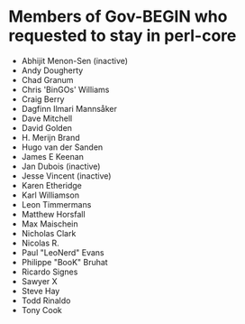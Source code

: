 # Members of Gov-BEGIN who requested to stay in perl-core

* Abhijit Menon-Sen (inactive)
* Andy Dougherty
* Chad Granum
* Chris 'BinGOs' Williams
* Craig Berry
* Dagfinn Ilmari Mannsåker
* Dave Mitchell
* David Golden
* H. Merijn Brand
* Hugo van der Sanden
* James E Keenan
* Jan Dubois (inactive)
* Jesse Vincent (inactive)
* Karen Etheridge
* Karl Williamson
* Leon Timmermans
* Matthew Horsfall
* Max Maischein
* Nicholas Clark
* Nicolas R.
* Paul "LeoNerd" Evans
* Philippe "BooK" Bruhat
* Ricardo Signes
* Sawyer X
* Steve Hay
* Todd Rinaldo
* Tony Cook
